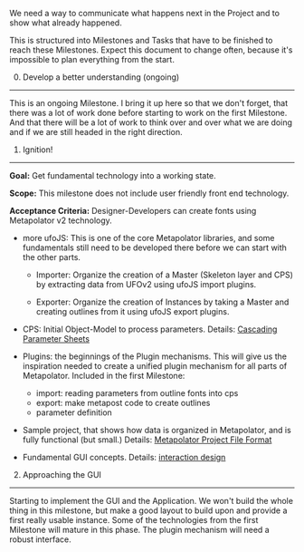 We need a way to communicate what happens next in the Project and to show what already happened.

This is structured into Milestones and Tasks that have to be finished to reach these Milestones. Expect this document to change often, because it's impossible to plan everything from the start.


0. Develop a better understanding (ongoing)
-------------------------------------------

This is an ongoing Milestone. I bring it up here so that we don't forget, that there was a lot of work done before starting to work on the first Milestone. And that there will be a lot of work to think over and over what we are doing and if we are still headed in the right direction.

1. Ignition!
----------

**Goal:** Get fundamental technology into a working state.

**Scope:** This milestone does not include user friendly front end technology.

**Acceptance Criteria:** Designer-Developers can create fonts using Metapolator v2 technology. 

* more ufoJS: This is one of the core Metapolator libraries, and some fundamentals 
  still need to be developed there before we can start with the other parts.

  * Importer: Organize the creation of a Master (Skeleton layer and CPS)
    by extracting data from UFOv2 using ufoJS import plugins.

  * Exporter: Organize the creation of Instances by taking a Master
    and creating outlines from it using ufoJS export plugins.

* CPS: Initial Object-Model to process parameters. Details: [Cascading Parameter Sheets](https://github.com/metapolator/metapolator/wiki/cascading-parameter-sheets)

* Plugins: the beginnings of the Plugin mechanisms. This will give us the
  inspiration needed to create a unified plugin mechanism for all parts
  of Metapolator. Included in the first Milestone:
  * import: reading parameters from outline fonts into cps
  * export: make metapost code to create outlines
  * parameter definition

* Sample project, that shows how data is organized in Metapolator, and is fully functional (but small.)  Details: [Metapolator Project File Format](https://github.com/metapolator/metapolator/wiki/metapolator-project-file-format)

* Fundamental GUI concepts. Details: [interaction design](https://github.com/metapolator/metapolator/wiki/interaction-design)

2. Approaching the GUI
----------------------
Starting to implement the GUI and the Application. We won't build the whole
thing in this milestone, but make a good layout to build upon and provide
a first really usable instance. Some of the technologies from the first
Milestone will mature in this phase. The plugin mechanism will need a
robust interface.


